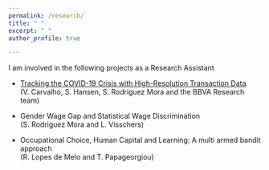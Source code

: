 ```yaml
---
permalink: /research/
title: " "
excerpt: " "
author_profile: true

---
```


I am involved in the following projects as a Research Assistant

- [Tracking the COVID-19 Crisis with High-Resolution Transaction Data](https://conference.nber.org/conf_papers/f143494.pdf) <br>
   (V. Carvalho, S. Hansen, S. Rodriguez Mora and the BBVA Research team)
   
- Gender Wage Gap and Statistical Wage Discrimination <br>
   (S. Rodriguez Mora and L. Visschers)
   
- Occupational Choice, Human Capital and Learning: A multi armed bandit approach <br>
   (R. Lopes de Melo and T. Papageorgiou)
  

